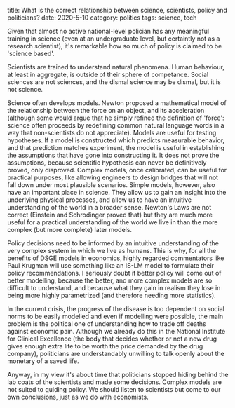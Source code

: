 title: What is the correct relationship between science, scientists, policy and politicians?
date: 2020-5-10
category: politics
tags: science, tech


Given that almost no active national-level polician has any meaningful training in science 
(even at an undergraduate level, but certaintly not as a research scientist),
it's remarkable how so much of policy is claimed to be 'science based'.


Scientists are trained to understand natural phenomena. 
Human behaviour, at least in aggregate, is outside of their sphere of competance.
Social sciences are not sciences, and the dismal science may be dismal, but it is not science.

Science often develops models. Newton proposed a mathematical model of the relationship between 
the force on an object, and its acceleration (although some would argue that he simply refined the definition of 'force':
science often proceeds by redefining common natural language words in a way that non-scientists do not appreciate).
Models are useful for testing hypotheses. 
If a model is constructed which predicts measurable behavior, and that prediction matches experiment, 
the model is useful in establishing the assumptions that have gone into constructing it.
It does not prove the assumptions, because scientific hypothesis can never be definitively proved, only disproved.
Complex models, once calibrated, can be useful for practical purposes, like allowing engineers to design 
bridges that will not fall down under most plausible scenarios.
Simple models, however, also have an important place in science. 
They allow us to gain an insight into the underlying physical processes,
and allow us to have an intuitive understanding of the world in a broader sense.
Newton's Laws are not correct (Einstein and Schrodinger proved that) but they 
are much more useful for a practical understanding of the world we live in
than the more complex (but more complete) later models.

Policy decisions need to be informed by an intuitive understanding of the very complex 
system in which we live as humans. This is why, for all the benefits of DSGE models in
economics, highly regarded commentators like Paul Krugman will use something like an 
IS-LM model to formulate their policy recommendations. 
I seriously doubt if better policy will come out of better modelling,
because the better, and more complex models are so difficult to understand,
and because what they gain in realism they lose in being more highly 
parametrized (and therefore needing more statistics).

In the current crisis, the progress of the disease is too dependent on
social norms to be easily modelled and even if modelling were possible,
the main problem is the political one of understanding how to trade off
deaths against economic pain. Although we already do this in the National Institute for Clinical Excellence
(the body that decides whether or not a new drug gives enough extra life to be worth the price demanded by the drug company),
politicians are understandably unwilling to talk openly about the monetary
of a saved life. 

Anyway, in my view it's about time that politicians stopped hiding behind the lab coats of the scientists and made some decisions.
Complex models are not suited to guiding policy. We should listen to scientists but come to our own conclusions, just as we do with economists.

